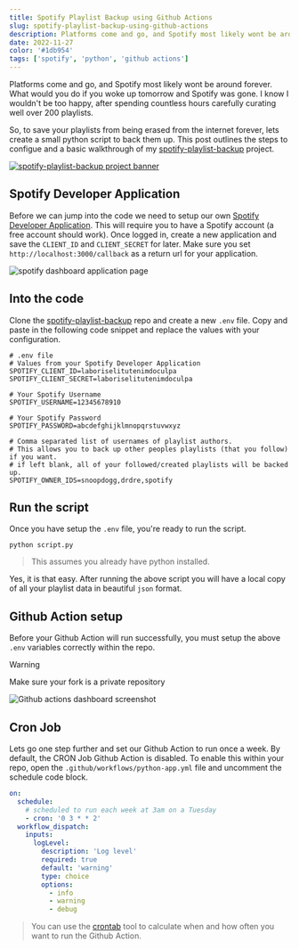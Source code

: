 ```yaml
---
title: Spotify Playlist Backup using Github Actions
slug: spotify-playlist-backup-using-github-actions
description: Platforms come and go, and Spotify most likely wont be around forever. What would you do if you woke up tomorrow and Spotify was gone?
date: 2022-11-27
color: '#1db954'
tags: ['spotify', 'python', 'github actions']
---
```


Platforms come and go, and Spotify most likely wont be around forever. What would you do if you woke up tomorrow and Spotify was gone. I know I wouldn't be too happy, after spending countless hours carefully curating well over 200 playlists.

So, to save your playlists from being erased from the internet forever, lets create a small python script to back them up. This post outlines the steps to configue and a basic walkthrough of my [spotify-playlist-backup](https://github.com/lukethacoder/spotify-playlist-backup) project.

[![spotify-playlist-backup project banner](https://github.com/lukethacoder/spotify-playlist-backup/raw/main/docs/banner.jpg)](https://github.com/lukethacoder/spotify-playlist-backup)

## Spotify Developer Application

Before we can jump into the code we need to setup our own [Spotify Developer Application](https://developer.spotify.com/dashboard/applications). This will require you to have a Spotify account (a free account should work). Once logged in, create a new application and save the `CLIENT_ID` and `CLIENT_SECRET` for later. Make sure you set `http://localhost:3000/callback` as a return url for your application.

![spotify dashboard application page](https://github.com/lukethacoder/spotify-playlist-backup/raw/main/docs/spotify-developer-app-dashboard.jpg)

## Into the code

Clone the [spotify-playlist-backup](https://github.com/lukethacoder/spotify-playlist-backup) repo and create a new `.env` file. Copy and paste in the following code snippet and replace the values with your configuration.

```
# .env file
# Values from your Spotify Developer Application
SPOTIFY_CLIENT_ID=laboriselitutenimdoculpa
SPOTIFY_CLIENT_SECRET=laboriselitutenimdoculpa

# Your Spotify Username
SPOTIFY_USERNAME=12345678910

# Your Spotify Password
SPOTIFY_PASSWORD=abcdefghijklmnopqrstuvwxyz

# Comma separated list of usernames of playlist authors.
# This allows you to back up other peoples playlists (that you follow) if you want.
# if left blank, all of your followed/created playlists will be backed up.
SPOTIFY_OWNER_IDS=snoopdogg,drdre,spotify
```

## Run the script

Once you have setup the `.env` file, you're ready to run the script.

```shell
python script.py
```

> This assumes you already have python installed.

Yes, it is that easy. After running the above script you will have a local copy of all your playlist data in beautiful `json` format.

## Github Action setup

Before your Github Action will run successfully, you must setup the above `.env` variables correctly within the repo.

> [!warning]
> Make sure your fork is a private repository

![Github actions dashboard screenshot](https://github.com/lukethacoder/spotify-playlist-backup/raw/main/docs/github-actions-secrets-setup.jpg)

## Cron Job

Lets go one step further and set our Github Action to run once a week. By default, the CRON Job Github Action is disabled. To enable this within your repo, open the `.github/workflows/python-app.yml` file and uncomment the schedule code block.

```yaml
on:
  schedule:
    # scheduled to run each week at 3am on a Tuesday
    - cron: '0 3 * * 2'
  workflow_dispatch:
    inputs:
      logLevel:
        description: 'Log level'
        required: true
        default: 'warning'
        type: choice
        options:
          - info
          - warning
          - debug
```

> You can use the <a href='https://crontab.guru/'>crontab</a> tool to calculate when and how often you want to run the Github Action.